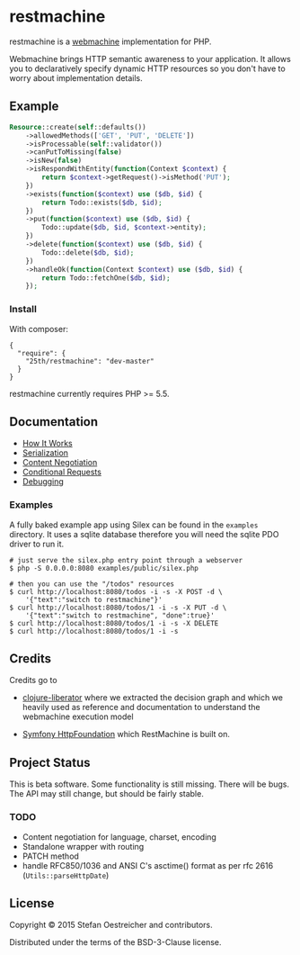 # restmachine

restmachine is a [webmachine](https://github.com/basho/webmachine) implementation for PHP.

Webmachine brings HTTP semantic awareness to your application. It allows you to declaratively
specify dynamic HTTP resources so you don't have to worry about implementation details.

## Example

```php
Resource::create(self::defaults())
    ->allowedMethods(['GET', 'PUT', 'DELETE'])
    ->isProcessable(self::validator())
    ->canPutToMissing(false)
    ->isNew(false)
    ->isRespondWithEntity(function(Context $context) {
        return $context->getRequest()->isMethod('PUT');
    })
    ->exists(function($context) use ($db, $id) {
        return Todo::exists($db, $id);
    })
    ->put(function($context) use ($db, $id) {
        Todo::update($db, $id, $context->entity);
    })
    ->delete(function($context) use ($db, $id) {
        Todo::delete($db, $id);
    })
    ->handleOk(function(Context $context) use ($db, $id) {
        return Todo::fetchOne($db, $id);
    });
```

### Install

With composer:

```
{
  "require": {
    "25th/restmachine": "dev-master"
  }
}
```

restmachine currently requires PHP >= 5.5.

## Documentation

- [How It Works](doc/how-it-works.md)
- [Serialization](doc/serialization.md)
- [Content Negotiation](doc/content-negotiation.md)
- [Conditional Requests](doc/conditional-requests.md)
- [Debugging](doc/debugging.md)

### Examples

A fully baked example app using Silex can be found in the `examples` directory.
It uses a sqlite database therefore you will need the sqlite PDO driver to run it.

```
# just serve the silex.php entry point through a webserver
$ php -S 0.0.0.0:8080 examples/public/silex.php

# then you can use the "/todos" resources
$ curl http://localhost:8080/todos -i -s -X POST -d \
    '{"text":"switch to restmachine"}'
$ curl http://localhost:8080/todos/1 -i -s -X PUT -d \
    '{"text":"switch to restmachine", "done":true}'
$ curl http://localhost:8080/todos/1 -i -s -X DELETE
$ curl http://localhost:8080/todos/1 -i -s
```

## Credits

Credits go to

- [clojure-liberator](http://clojure-liberator.github.io/liberator/)
  where we extracted the decision graph and which we heavily used as reference and documentation to understand the webmachine execution model

- [Symfony HttpFoundation](https://github.com/symfony/HttpFoundation)
  which RestMachine is built on.
   
## Project Status

This is beta software. Some functionality is still missing.
There will be bugs. The API may still change, but should be fairly stable.

### TODO

- Content negotiation for language, charset, encoding
- Standalone wrapper with routing
- PATCH method
- handle RFC850/1036 and ANSI C's asctime() format as per rfc 2616 (`Utils::parseHttpDate`)

## License

Copyright © 2015 Stefan Oestreicher and contributors.

Distributed under the terms of the BSD-3-Clause license.
